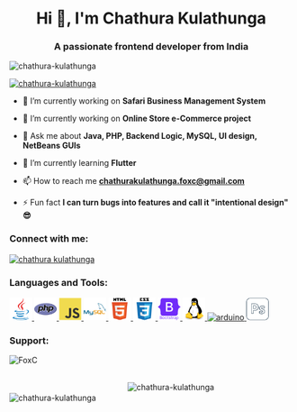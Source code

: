 <h1 align="center">Hi 👋, I'm Chathura Kulathunga</h1>
<h3 align="center">A passionate frontend developer from India</h3>

<p align="left"> <img src="https://komarev.com/ghpvc/?username=chathura-kulathunga&label=Profile%20views&color=0e75b6&style=flat" alt="chathura-kulathunga" /> </p>

<p align="left"> <a href="https://github.com/ryo-ma/github-profile-trophy"><img src="https://github-profile-trophy.vercel.app/?username=chathura-kulathunga" alt="chathura-kulathunga" /></a> </p>

- 🔭 I’m currently working on **Safari Business Management System**

- 🔭 I’m currently working on **Online Store e-Commerce project**

- 💬 Ask me about **Java, PHP, Backend Logic, MySQL, UI design, NetBeans GUIs**

- 🌱 I’m currently learning **Flutter**

- 📫 How to reach me **chathurakulathunga.foxc@gmail.com**

- ⚡ Fun fact **I can turn bugs into features and call it "intentional design" 😎**

<h3 align="left">Connect with me:</h3>
<p align="left">
<a href="https://linkedin.com/in/chathura kulathunga" target="blank"><img align="center" src="https://raw.githubusercontent.com/rahuldkjain/github-profile-readme-generator/master/src/images/icons/Social/linked-in-alt.svg" alt="chathura kulathunga" height="30" width="40" /></a>
</p>

<h3 align="left">Languages and Tools:</h3>
<p align="left">
  <a href="https://www.java.com" target="_blank" rel="noreferrer">
    <img src="https://raw.githubusercontent.com/devicons/devicon/master/icons/java/java-original.svg" alt="java" width="40" height="40"/>
  </a>
  <a href="https://www.php.net" target="_blank" rel="noreferrer">
    <img src="https://raw.githubusercontent.com/devicons/devicon/master/icons/php/php-original.svg" alt="php" width="40" height="40"/>
  </a>
  <a href="https://developer.mozilla.org/en-US/docs/Web/JavaScript" target="_blank" rel="noreferrer">
    <img src="https://raw.githubusercontent.com/devicons/devicon/master/icons/javascript/javascript-original.svg" alt="javascript" width="40" height="40"/>
  </a>
  <a href="https://www.mysql.com/" target="_blank" rel="noreferrer">
    <img src="https://raw.githubusercontent.com/devicons/devicon/master/icons/mysql/mysql-original-wordmark.svg" alt="mysql" width="40" height="40"/>
  </a>
  <a href="https://www.w3.org/html/" target="_blank" rel="noreferrer">
    <img src="https://raw.githubusercontent.com/devicons/devicon/master/icons/html5/html5-original-wordmark.svg" alt="html5" width="40" height="40"/>
  </a>
  <a href="https://www.w3schools.com/css/" target="_blank" rel="noreferrer">
    <img src="https://raw.githubusercontent.com/devicons/devicon/master/icons/css3/css3-original-wordmark.svg" alt="css3" width="40" height="40"/>
  </a>
  <a href="https://getbootstrap.com" target="_blank" rel="noreferrer">
    <img src="https://raw.githubusercontent.com/devicons/devicon/master/icons/bootstrap/bootstrap-plain-wordmark.svg" alt="bootstrap" width="40" height="40"/>
  </a>
  <a href="https://www.linux.org/" target="_blank" rel="noreferrer">
    <img src="https://raw.githubusercontent.com/devicons/devicon/master/icons/linux/linux-original.svg" alt="linux" width="40" height="40"/>
  </a>
  <a href="https://www.arduino.cc/" target="_blank" rel="noreferrer">
    <img src="https://cdn.worldvectorlogo.com/logos/arduino-1.svg" alt="arduino" width="40" height="40"/>
  </a>
  <a href="https://www.photoshop.com/en" target="_blank" rel="noreferrer">
    <img src="https://raw.githubusercontent.com/devicons/devicon/master/icons/photoshop/photoshop-line.svg" alt="photoshop" width="40" height="40"/>
  </a>
</p>


<h3 align="left">Support:</h3>
<p><a href="https://www.buymeacoffee.com/FoxC"> <img align="left" src="https://cdn.buymeacoffee.com/buttons/v2/default-yellow.png" height="50" width="210" alt="FoxC" /></a></p><br><br>

<p><img align="left" src="https://github-readme-stats.vercel.app/api/top-langs?username=chathura-kulathunga&show_icons=true&locale=en&layout=compact" alt="chathura-kulathunga" /></p>

<p>&nbsp;<img align="center" src="https://github-readme-stats.vercel.app/api?username=chathura-kulathunga&show_icons=true&locale=en" alt="chathura-kulathunga" /></p>
